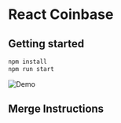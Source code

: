 # React Coinbase  

## Getting started
```bash
npm install
npm run start
```  

![Demo](http://g.recordit.co/z24wunWl6O.gif)

## Merge Instructions 
